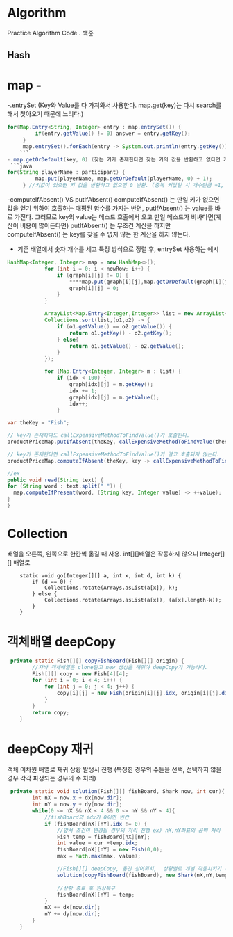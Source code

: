 # Algorithm
Practice Algorithm Code 
.
백준 
## Hash

# map - 
-.entrySet (Key와 Value를 다 가져와서 사용한다. map.get(key)는 다시 search를 해서 찾아오기 때문에 느리다.)
   ```java
 for(Map.Entry<String, Integer> entry : map.entrySet()) {
        	if(entry.getValue() != 0) answer = entry.getKey();
        }
        map.entrySet().forEach(entry -> System.out.println(entry.getKey()));
       ```
-.map.getOrDefault(key, 0) (찾는 키가 존재한다면 찾는 키의 값을 반환하고 없다면 기본 값을 반환한다.)  
    ```java
  for(String playerName : participant) {
        	map.put(playerName, map.getOrDefault(playerName, 0) + 1);
        } //키값이 있으면 키 값을 반환하고 없으면 0 반환. (중복 키값일 시 개수만큼 +1, 아니면 1이 들어감)
```
-computeIfAbsent() VS putIfAbsent()
computeIfAbsent() 는 만일 키가 없으면 값을 얻기 위하여 호출하는 매핑된 함수를 가지는 반면, putIfAbsent() 는 value를 바로 가진다. 
그러므로 key의 value는 메소드 호출에서 오고 만일 메소드가 비싸다면(계산이 비용이 많이든다면) putIfAbsent() 는 무조건 계산을 하지만
computeIfAbsent() 는 key를 찾을 수 없지 않는 한 계산을 하지 않는다.


* 기존 배열에서 숫자 개수를 세고 특정 방식으로 정렬 후, entrySet 사용하는 예시

```java
HashMap<Integer, Integer> map = new HashMap<>();
            for (int i = 0; i < nowRow; i++) {
                if (graph[i][j] != 0) {
                    ****map.put(graph[i][j],map.getOrDefault(graph[i][j],0) + 1);****
                    graph[i][j] = 0;
                }
            }
```            


```java
            ArrayList<Map.Entry<Integer,Integer>> list = new ArrayList<>(map.entrySet());
            Collections.sort(list,(o1,o2) -> {
                if (o1.getValue() == o2.getValue()) {
                    return o1.getKey() - o2.getKey();
                } else{
                    return o1.getValue() - o2.getValue();
                }
            });
```

```java
            for (Map.Entry<Integer, Integer> m : list) {
                if (idx < 100) {
                    graph[idx][j] = m.getKey();
                    idx += 1;
                    graph[idx][j] = m.getValue();
                    idx++;
                }

```


  ```java
var theKey = "Fish";        

// key가 존재하여도 callExpensiveMethodToFindValue()가 호출된다.
productPriceMap.putIfAbsent(theKey, callExpensiveMethodToFindValue(theKey)); 

// key가 존재한다면 callExpensiveMethodToFindValue()가 결코 호출되지 않는다. 
productPriceMap.computeIfAbsent(theKey, key -> callExpensiveMethodToFindValue(key));

//ex
public void read(String text) {
  for (String word : text.split(" ")) {
    map.computeIfPresent(word, (String key, Integer value) -> ++value);
  }
}

```



# Collection

배열을 오른쪽, 왼쪽으로 한칸씩 옮길 때 사용.
int[][]배열은 작동하지 않으니 Integer[][] 배열로 

```
    static void go(Integer[][] a, int x, int d, int k) {
        if (d == 0) {
            Collections.rotate(Arrays.asList(a[x]), k);
        } else {
            Collections.rotate(Arrays.asList(a[x]), (a[x].length-k));
        }
    }
```


# 객체배열 deepCopy


```java
 private static Fish[][] copyFishBoard(Fish[][] origin) {
        //자바 객체배열은 clone말고 new 생성을 해줘야 deepCopy가 가능하다.
        Fish[][] copy = new Fish[4][4];
        for (int i = 0; i < 4; i++) {
            for (int j = 0; j < 4; j++) {
                copy[i][j] = new Fish(origin[i][j].idx, origin[i][j].dir);
            }
        }
        return copy;
    }
```

# deepCopy 재귀 

객체 이차원 배열로 재귀 상황 발생시 진행 (특정한 경우의 수들을 선택, 선택하지 않을 경우 각각 파생되는 경우의 수 처리)

```java
 private static void solution(Fish[][] fishBoard, Shark now, int cur){
        int nX = now.x + dx[now.dir];
        int nY = now.y + dy[now.dir];
        while(0 <= nX && nX < 4 && 0 <= nY && nY < 4){
            //fishBoard의 idx가 0이면 빈칸
            if (fishBoard[nX][nY].idx != 0) {
                //앞서 조건이 변경될 경우의 처리 진행 ex) nX,nY좌표의 공백 처리
                Fish temp = fishBoard[nX][nY];
                int value = cur +temp.idx;
                fishBoard[nX][nY] = new Fish(0,0);
                max = Math.max(max, value);

                //Fish[][] deepCopy, 옮긴 상어위치,  상황별로 개별 작동시키기 위해 현재까지 섭취한 값
                solution(copyFishBoard(fishBoard), new Shark(nX,nY,temp.dir), value);
                
                //상황 종료 후 원상복구
                fishBoard[nX][nY] = temp;
            }
            nX += dx[now.dir];
            nY += dy[now.dir];
        }
    }
```




